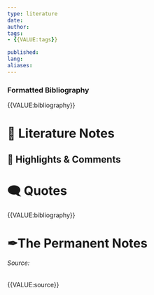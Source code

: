 ```yaml
---
type: literature
date: 
author: 
tags: 
- {{VALUE:tags}} 

published: 
lang: 
aliases:
---
```

### Formatted Bibliography
{{VALUE:bibliography}}

# 📓 Literature Notes


## 📝 Highlights & Comments



# 🗨 Quotes

{{VALUE:bibliography}}
# ✒The Permanent Notes




###### Source:
 {{VALUE:source}}

